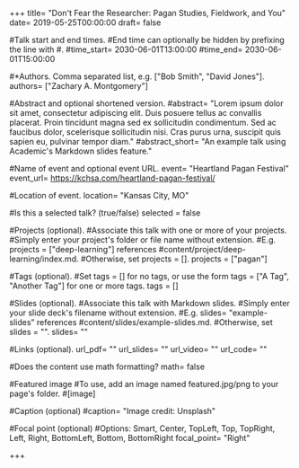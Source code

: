 +++
title= "Don't Fear the Researcher: Pagan Studies, Fieldwork, and You" 
date= 2019-05-25T00:00:00 
draft= false

#Talk start and end times. #End time can optionally be hidden by prefixing the line with #. 
#time_start= 2030-06-01T13:00:00 
#time_end= 2030-06-01T15:00:00

#*Authors. Comma separated list, e.g. ["Bob Smith", "David Jones"]. 
authors= ["Zachary A. Montgomery"]

#Abstract and optional shortened version. 
#abstract= "Lorem ipsum dolor sit amet, consectetur adipiscing elit. Duis posuere tellus ac convallis placerat. Proin tincidunt magna sed ex sollicitudin condimentum. Sed ac faucibus dolor, scelerisque sollicitudin nisi. Cras purus urna, suscipit quis sapien eu, pulvinar tempor diam." 
#abstract_short= "An example talk using Academic's Markdown slides feature."

#Name of event and optional event URL. 
event= "Heartland Pagan Festival" 
event_url= https://kchsa.com/heartland-pagan-festival/

#Location of event. 
location= "Kansas City, MO"

#Is this a selected talk? (true/false) 
selected = false

#Projects (optional). #Associate this talk with one or more of your projects. #Simply enter your project's folder or file name without extension. 
#E.g. projects = ["deep-learning"] references #content/project/deep-learning/index.md. 
#Otherwise, set projects = []. 
projects = ["pagan"]

#Tags (optional). 
#Set tags = [] for no tags, or use the form tags = ["A Tag", "Another Tag"] for one or more tags. 
tags = []

#Slides (optional). 
#Associate this talk with Markdown slides. 
#Simply enter your slide deck's filename without extension. 
#E.g. slides= "example-slides" references #content/slides/example-slides.md. 
#Otherwise, set slides = "". 
slides= ""

#Links (optional). 
url_pdf= "" 
url_slides= "" 
url_video= "" 
url_code= ""

#Does the content use math formatting? math= false

#Featured image 
#To use, add an image named featured.jpg/png to your page's folder. 
#[image]

#Caption (optional) 
#caption= "Image credit: Unsplash"

#Focal point (optional) 
#Options: Smart, Center, TopLeft, Top, TopRight, Left, Right, BottomLeft, Bottom, BottomRight 
focal_point= "Right"

+++
